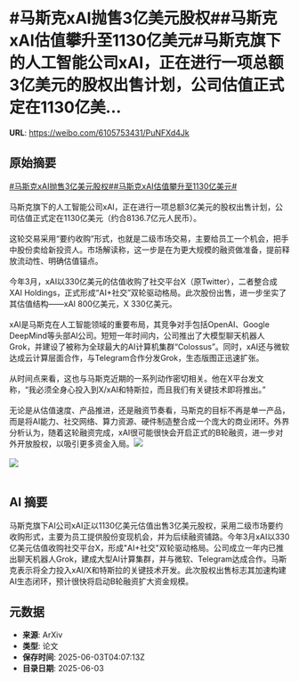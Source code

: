 # #马斯克xAI抛售3亿美元股权##马斯克xAI估值攀升至1130亿美元#马斯克旗下的人工智能公司xAI，正在进行一项总额3亿美元的股权出售计划，公司估值正式定在1130亿美...

**URL**: https://weibo.com/6105753431/PuNFXd4Jk

## 原始摘要

<a href="https://m.weibo.cn/search?containerid=231522type%3D1%26t%3D10%26q%3D%23%E9%A9%AC%E6%96%AF%E5%85%8BxAI%E6%8A%9B%E5%94%AE3%E4%BA%BF%E7%BE%8E%E5%85%83%E8%82%A1%E6%9D%83%23&amp;extparam=%23%E9%A9%AC%E6%96%AF%E5%85%8BxAI%E6%8A%9B%E5%94%AE3%E4%BA%BF%E7%BE%8E%E5%85%83%E8%82%A1%E6%9D%83%23" data-hide=""><span class="surl-text">#马斯克xAI抛售3亿美元股权#</span></a><a href="https://m.weibo.cn/search?containerid=231522type%3D1%26t%3D10%26q%3D%23%E9%A9%AC%E6%96%AF%E5%85%8BxAI%E4%BC%B0%E5%80%BC%E6%94%80%E5%8D%87%E8%87%B31130%E4%BA%BF%E7%BE%8E%E5%85%83%23&amp;extparam=%23%E9%A9%AC%E6%96%AF%E5%85%8BxAI%E4%BC%B0%E5%80%BC%E6%94%80%E5%8D%87%E8%87%B31130%E4%BA%BF%E7%BE%8E%E5%85%83%23" data-hide=""><span class="surl-text">#马斯克xAI估值攀升至1130亿美元#</span></a><br><br>马斯克旗下的人工智能公司xAI，正在进行一项总额3亿美元的股权出售计划，公司估值正式定在1130亿美元（约合8136.7亿元人民币）。<br><br>这轮交易采用“要约收购”形式，也就是二级市场交易，主要给员工一个机会，把手中股份卖给新投资人。市场解读称，这一步是在为更大规模的融资做准备，提前释放流动性、明确估值锚点。<br><br>今年3月，xAI以330亿美元的估值收购了社交平台X（原Twitter），二者整合成XAI Holdings，正式形成“AI+社交”双轮驱动格局。此次股份出售，进一步坐实了其估值结构——xAI 800亿美元，X 330亿美元。<br><br>xAI是马斯克在人工智能领域的重要布局，其竞争对手包括OpenAI、Google DeepMind等头部AI公司。短短一年时间内，公司推出了大模型聊天机器人Grok，并建设了被称为全球最大的AI计算机集群“Colossus”。同时，xAI还与微软达成云计算层面合作，与Telegram合作分发Grok，生态版图正迅速扩张。<br><br>从时间点来看，这也与马斯克近期的一系列动作密切相关。他在X平台发文称，“我必须全身心投入到X/xAI和特斯拉，而且我们有关键技术即将推出。”<br><br>无论是从估值速度、产品推进，还是融资节奏看，马斯克的目标不再是单一产品，而是将AI能力、社交网络、算力资源、硬件制造整合成一个庞大的商业闭环。外界分析认为，随着这轮融资完成，xAI很可能很快会开启正式的B轮融资，进一步对外开放股权，以吸引更多资金入局。<img style="" src="https://tvax3.sinaimg.cn/large/006Fd7o3gy1i21ysyllj1j30jg0ayjwf.jpg" referrerpolicy="no-referrer"><br><br><img style="" src="https://tvax2.sinaimg.cn/large/006Fd7o3gy1i21yszuzckj30xc0k0wl6.jpg" referrerpolicy="no-referrer"><br><br>

## AI 摘要

马斯克旗下AI公司xAI正以1130亿美元估值出售3亿美元股权，采用二级市场要约收购形式，主要为员工提供股份变现机会，并为后续融资铺路。今年3月xAI以330亿美元估值收购社交平台X，形成"AI+社交"双轮驱动格局。公司成立一年内已推出聊天机器人Grok，建成大型AI计算集群，并与微软、Telegram达成合作。马斯克表示将全力投入xAI/X和特斯拉的关键技术开发。此次股权出售标志其加速构建AI生态闭环，预计很快将启动B轮融资扩大资金规模。

## 元数据

- **来源**: ArXiv
- **类型**: 论文
- **保存时间**: 2025-06-03T04:07:13Z
- **目录日期**: 2025-06-03
